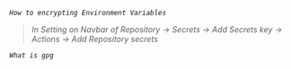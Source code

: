 
_`How to encrypting Environment Variables`_
> _In Setting on Navbar of Repository -> Secrets -> Add Secrets key -> Actions -> Add Repository secrets_

_`What is gpg`_